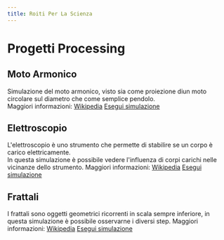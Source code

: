 ```yaml
---
title: Roiti Per La Scienza
---
```


# Progetti Processing
## Moto Armonico
Simulazione del moto armonico, visto sia come proiezione diun moto circolare sul diametro che come semplice pendolo.\
Maggiori informazioni: [Wikipedia](https://it.wikipedia.org/wiki/Moto_armonico)
[Esegui simulazione](moto_armonico.html)
## Elettroscopio
L'elettroscopio è uno strumento che permette di stabilire se un corpo è carico elettricamente.\
In questa simulazione è possibile vedere l'influenza di corpi carichi nelle vicinanze dello strumento.
Maggiori informazioni: [Wikipedia](https://it.wikipedia.org/wiki/Elettroscopio)
[Esegui simulazione](elettroscopio.html)
## Frattali
I frattali sono oggetti geometrici ricorrenti in scala sempre inferiore, in questa simulazione è possibile osservarne i diversi step.
Maggiori informazioni: [Wikipedia](https://it.wikipedia.org/wiki/Frattale)
[Esegui simulazione](triangolo_fractal.html)
